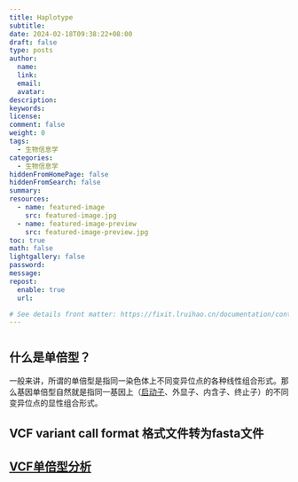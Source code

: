 ```yaml
---
title: Haplotype
subtitle:
date: 2024-02-18T09:38:22+08:00
draft: false
type: posts
author:
  name:
  link:
  email:
  avatar:
description:
keywords:
license:
comment: false
weight: 0
tags:
  - 生物信息学
categories:
  - 生物信息学
hiddenFromHomePage: false
hiddenFromSearch: false
summary:
resources:
  - name: featured-image
    src: featured-image.jpg
  - name: featured-image-preview
    src: featured-image-preview.jpg
toc: true
math: false
lightgallery: false
password:
message:
repost:
  enable: true
  url:

# See details front matter: https://fixit.lruihao.cn/documentation/content-management/introduction/#front-matter
---
```

# 

## 什么是单倍型？

一般来讲，所谓的单倍型是指同一染色体上不同变异位点的各种线性组合形式。那么基因单倍型自然就是指同一基因上（[启动子](https://www.zhihu.com/question/577310374#:~:text=%E4%BC%A0%E7%BB%9F%E8%A7%82%E7%82%B9%E8%AE%A4%E4%B8%BA%EF%BC%9A%20%E8%BD%AC%E5%BD%95%E8%B5%B7%E5%A7%8B%E4%BD%8D%E7%82%B9%20%EF%BC%88startpoint%EF%BC%89%E6%98%AF%20DNA%20%E8%BD%AC%E5%BD%95%E6%88%90%20RNA,%E7%9A%84%E7%AC%AC%E4%B8%80%E4%B8%AA%20%E7%A2%B1%E5%9F%BA%E5%AF%B9%20%EF%BC%8C%20%E5%90%AF%E5%8A%A8%E5%AD%90%20%EF%BC%88promoter%EF%BC%89%E5%BA%8F%E5%88%97%E6%98%AF%E5%8C%85%E6%8B%AC%E8%BD%AC%E5%BD%95%E8%B5%B7%E5%A7%8B%E4%BD%8D%E7%82%B9%E5%8F%8A%E5%9B%B4%E7%BB%95%E5%9C%A8%E5%85%B6%E5%91%A8%E5%9B%B4%E7%9A%84%E5%BA%8F%E5%88%97%EF%BC%88%E5%A4%A7%E5%A4%9A%E6%95%B0%E5%90%AF%E5%8A%A8%E5%AD%90%E9%83%BD%E4%BD%8D%E4%BA%8E%E8%BD%AC%E5%BD%95%E8%B5%B7%E5%A7%8B%E7%82%B9%E9%99%84%E8%BF%91%2050bp%20%E4%BB%A5%E5%86%85%EF%BC%89%E3%80%82)、外显子、内含子、终止子）的不同变异位点的显性组合形式。

## VCF variant call format 格式文件转为fasta文件

## [VCF单倍型分析](https://www.jianshu.com/p/89e45a330de5)
